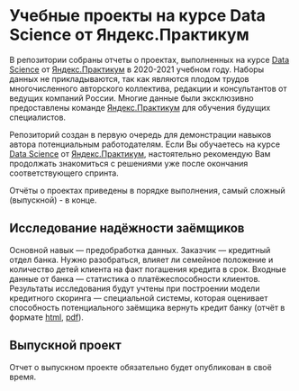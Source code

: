 # Учебные проекты на курсе Data Science от Яндекс.Практикум
В репозитории собраны отчеты о проектах, выполненных на курсе [Data Science](https://praktikum.yandex.ru/data-scientist/) от [Яндекс.Практикум](https://praktikum.yandex.ru/) в 2020-2021 учебном году. Наборы данных не прикладываются, так как являются плодом трудов многочисленного авторского коллектива, редакции и консультантов от ведущих компаний России. Многие данные были эксклюзивно предоставлены команде [Яндекс.Практикум](https://praktikum.yandex.ru/) для обучения будущих специалистов.

Репозиторий создан в первую очередь для демонстрации навыков автора потенциальным работодателям. Если Вы обучаетесь на курсе [Data Science](https://praktikum.yandex.ru/data-scientist/) от [Яндекс.Практикум](https://praktikum.yandex.ru/), настоятельно рекомендую Вам продолжать знакомиться с решениями уже после окончания соответствующего спринта.

Отчёты о проектах приведены в порядке выполнения, самый сложный (выпускной) - в конце.

## Исследование надёжности заёмщиков
Основной навык — предобработка данных. Заказчик — кредитный отдел банка. Нужно разобраться, влияет ли семейное положение и количество детей клиента на факт погашения кредита в срок. Входные данные от банка — статистика о платёжеспособности клиентов. Результаты исследования будут учтены при построении модели кредитного скоринга — специальной системы, которая оценивает способность потенциального заёмщика вернуть кредит банку (отчёт в формате [html](https://github.com/Bombardier2000/Data-Science-Yandex-Praktikum/tree/master/reports/01.01-Credit-Scoring.html), [pdf](https://github.com/Bombardier2000/Data-Science-Yandex-Praktikum/tree/master/reports/01.01-Credit-Scoring.pdf)).

## Выпускной проект
Отчет о выпускном проекте обязательно будет опубликован в своё время.
